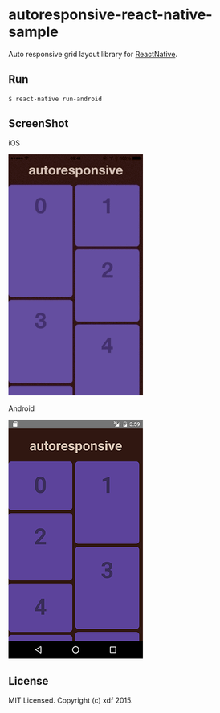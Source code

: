 # autoresponsive-react-native-sample

Auto responsive grid layout library for [ReactNative](https://facebook.github.io/react-native/).

## Run

```shell
$ react-native run-android
```

## ScreenShot

iOS

![iOS](./screenshot/ios.gif)

Android

![Android](./screenshot/android.png)

## License

MIT Licensed. Copyright (c) xdf 2015.
